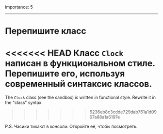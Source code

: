 importance: 5

---

# Перепишите класс

<<<<<<< HEAD
Класс `Clock` написан в функциональном стиле. Перепишите его, используя современный синтаксис классов.
=======
The `Clock` class (see the sandbox) is written in functional style. Rewrite it in the "class" syntax.
>>>>>>> 6236eb8c3cdde729dab761a1d0967a88a1a6197e

P.S. Часики тикают в консоли. Откройте её, чтобы посмотреть.
